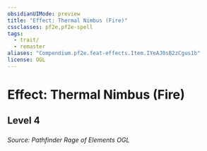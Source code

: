 ```yaml
---
obsidianUIMode: preview
title: "Effect: Thermal Nimbus (Fire)"
cssclasses: pf2e,pf2e-spell
tags:
  - trait/
  - remaster
aliases: "Compendium.pf2e.feat-effects.Item.IYeAJ0sB2zCgus1b"
license: OGL
---
```

# Effect: Thermal Nimbus (Fire)
## Level 4
### 








*Source: Pathfinder Rage of Elements*
*OGL*
